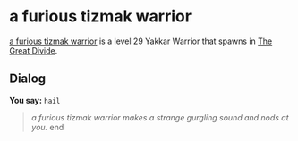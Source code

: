 # a furious tizmak warrior



[a furious tizmak warrior](/npc/118023) is a level 29 Yakkar Warrior that spawns in [The Great Divide](/zone/118).



## Dialog

**You say:** `hail`



>*a furious tizmak warrior makes a strange gurgling sound and nods at you.*
end